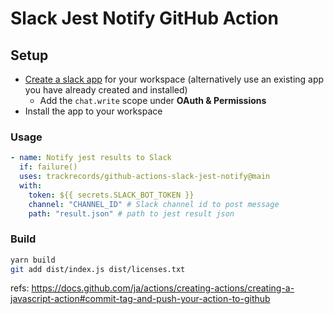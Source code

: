 # Slack Jest Notify GitHub Action

## Setup

- [Create a slack app](https://api.slack.com/apps) for your workspace (alternatively use an existing app you have already created and installed)
  - Add the `chat.write` scope under **OAuth & Permissions**
- Install the app to your workspace

### Usage

```yaml
- name: Notify jest results to Slack
  if: failure()
  uses: trackrecords/github-actions-slack-jest-notify@main
  with:
    token: ${{ secrets.SLACK_BOT_TOKEN }}
    channel: "CHANNEL_ID" # Slack channel id to post message
    path: "result.json" # path to jest result json
```

### Build

```sh
yarn build
git add dist/index.js dist/licenses.txt
```

refs: https://docs.github.com/ja/actions/creating-actions/creating-a-javascript-action#commit-tag-and-push-your-action-to-github
